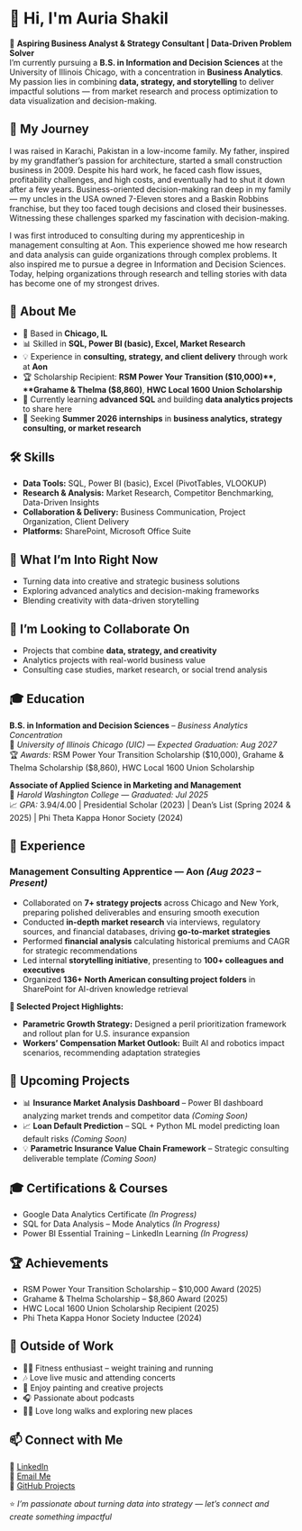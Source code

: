 # 👋 Hi, I'm Auria Shakil  

🎯 **Aspiring Business Analyst & Strategy Consultant | Data-Driven Problem Solver**  
I’m currently pursuing a **B.S. in Information and Decision Sciences** at the University of Illinois Chicago, with a concentration in **Business Analytics**. My passion lies in combining **data, strategy, and storytelling** to deliver impactful solutions — from market research and process optimization to data visualization and decision-making.  

## 🌟 My Journey  
I was raised in Karachi, Pakistan in a low-income family. My father, inspired by my grandfather’s passion for architecture, started a small construction business in 2009. Despite his hard work, he faced cash flow issues, profitability challenges, and high costs, and eventually had to shut it down after a few years. Business-oriented decision-making ran deep in my family — my uncles in the USA owned 7-Eleven stores and a Baskin Robbins franchise, but they too faced tough decisions and closed their businesses. Witnessing these challenges sparked my fascination with decision-making.  

I was first introduced to consulting during my apprenticeship in management consulting at Aon. This experience showed me how research and data analysis can guide organizations through complex problems. It also inspired me to pursue a degree in Information and Decision Sciences. Today, helping organizations through research and telling stories with data has become one of my strongest drives.

## 🚀 About Me  
- 📍 Based in **Chicago, IL**  
- 📊 Skilled in **SQL, Power BI (basic), Excel, Market Research**  
- 💡 Experience in **consulting, strategy, and client delivery** through work at **Aon**  
- 🏆 Scholarship Recipient: **RSM Power Your Transition ($10,000)**, **Grahame & Thelma ($8,860)**, **HWC Local 1600 Union Scholarship**  
- 🌱 Currently learning **advanced SQL** and building **data analytics projects** to share here  
- 💼 Seeking **Summer 2026 internships** in **business analytics, strategy consulting, or market research**  

## 🛠 Skills  
- **Data Tools:** SQL, Power BI (basic), Excel (PivotTables, VLOOKUP)  
- **Research & Analysis:** Market Research, Competitor Benchmarking, Data-Driven Insights  
- **Collaboration & Delivery:** Business Communication, Project Organization, Client Delivery  
- **Platforms:** SharePoint, Microsoft Office Suite  

## 📌 What I’m Into Right Now  
- Turning data into creative and strategic business solutions  
- Exploring advanced analytics and decision-making frameworks  
- Blending creativity with data-driven storytelling  

## 🤝 I’m Looking to Collaborate On  
- Projects that combine **data, strategy, and creativity**  
- Analytics projects with real-world business value  
- Consulting case studies, market research, or social trend analysis  

## 🎓 Education  
**B.S. in Information and Decision Sciences** – *Business Analytics Concentration*  
📍 *University of Illinois Chicago (UIC)* — *Expected Graduation: Aug 2027*  
🏆 *Awards:* RSM Power Your Transition Scholarship ($10,000), Grahame & Thelma Scholarship ($8,860), HWC Local 1600 Union Scholarship  

**Associate of Applied Science in Marketing and Management**  
📍 *Harold Washington College* — *Graduated: Jul 2025*  
📈 *GPA:* 3.94/4.00 | Presidential Scholar (2023) | Dean’s List (Spring 2024 & 2025) | Phi Theta Kappa Honor Society (2024)  

## 💼 Experience  
### **Management Consulting Apprentice — Aon** *(Aug 2023 – Present)*  
- Collaborated on **7+ strategy projects** across Chicago and New York, preparing polished deliverables and ensuring smooth execution  
- Conducted **in-depth market research** via interviews, regulatory sources, and financial databases, driving **go-to-market strategies**  
- Performed **financial analysis** calculating historical premiums and CAGR for strategic recommendations  
- Led internal **storytelling initiative**, presenting to **100+ colleagues and executives**  
- Organized **136+ North American consulting project folders** in SharePoint for AI-driven knowledge retrieval  

**🔹 Selected Project Highlights:**  
- **Parametric Growth Strategy:** Designed a peril prioritization framework and rollout plan for U.S. insurance expansion  
- **Workers’ Compensation Market Outlook:** Built AI and robotics impact scenarios, recommending adaptation strategies  

## 📂 Upcoming Projects  
- 📊 **Insurance Market Analysis Dashboard** – Power BI dashboard analyzing market trends and competitor data *(Coming Soon)*  
- 📈 **Loan Default Prediction** – SQL + Python ML model predicting loan default risks *(Coming Soon)*  
- 💡 **Parametric Insurance Value Chain Framework** – Strategic consulting deliverable template *(Coming Soon)*  

## 🎓 Certifications & Courses  
- Google Data Analytics Certificate *(In Progress)*  
- SQL for Data Analysis – Mode Analytics *(In Progress)*  
- Power BI Essential Training – LinkedIn Learning *(In Progress)*  

## 🏆 Achievements  
- RSM Power Your Transition Scholarship – $10,000 Award (2025)  
- Grahame & Thelma Scholarship – $8,860 Award (2025)  
- HWC Local 1600 Union Scholarship Recipient (2025)  
- Phi Theta Kappa Honor Society Inductee (2024)  

## 🌟 Outside of Work  
- 🏃‍♀️ Fitness enthusiast – weight training and running  
- 🎶 Love live music and attending concerts  
- 🎨 Enjoy painting and creative projects  
- 🎧 Passionate about podcasts  
- 🚶‍♀️ Love long walks and exploring new places  

## 📫 Connect with Me  
💼 [LinkedIn](https://www.linkedin.com/in/auria-shakil/)  
📧 [Email Me](https://mail.google.com/mail/?view=cm&fs=1&to=shakilauria@gmail.com)  
📂 [GitHub Projects](https://github.com/AuriaShakil)  


⭐ *I’m passionate about turning data into strategy — let’s connect and create something impactful*  
